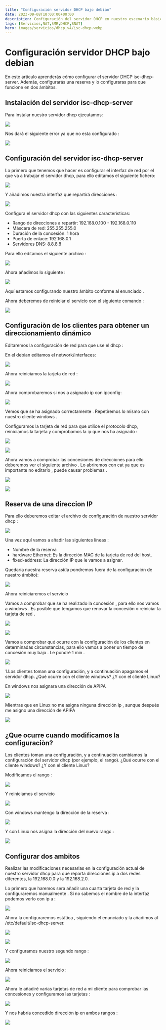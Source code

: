 ```yaml
---
title: "Configuración servidor DHCP bajo debian"
date: 2023-09-08T10:00:00+00:00
description: Configuración del servidor DHCP en nuestro escenario básico bajo debian 10
tags: [Servicios,NAT,SMR,DHCP,SNAT]
hero: images/servicios/dhcp_v4/isc-dhcp.webp
---
```



# Configuración servidor DHCP bajo debian
En este artículo aprenderás cómo configurar el servidor DHCP isc-dhcp-server. Además, configurarás una reserva y lo configuraras para que funcione en dos ámbitos.
## Instalación del servidor isc-dhcp-server
Para instalar nuestro servidor dhcp ejecutamos:

![](/servicios/dhcp/img/Aspose.Words.5fca9cc1-3c81-4853-a5ed-a70b0122341b.015.png)

Nos dará el siguiente error ya que no esta configurado :

![](/servicios/dhcp/img/Aspose.Words.5fca9cc1-3c81-4853-a5ed-a70b0122341b.016.png)


## Configuración del servidor isc-dhcp-server

Lo primero que tenemos que hacer es configurar el interfaz de red por el que va a trabajar el servidor dhcp, para ello editamos el siguiente fichero:

![](/servicios/dhcp/img/Aspose.Words.5fca9cc1-3c81-4853-a5ed-a70b0122341b.017.png)

Y añadimos nuestra interfaz que repartirá direcciones :

![](/servicios/dhcp/img/Aspose.Words.5fca9cc1-3c81-4853-a5ed-a70b0122341b.018.png)

Configura el servidor dhcp con las siguientes características:

- Rango de direcciones a repartir: 192.168.0.100 - 192.168.0.110
- Máscara de red: 255.255.255.0
- Duración de la concesión: 1 hora
- Puerta de enlace: 192.168.0.1
- Servidores DNS: 8.8.8.8

Para ello editamos el siguiente archivo :

![](/servicios/dhcp/img/Aspose.Words.5fca9cc1-3c81-4853-a5ed-a70b0122341b.019.png)


Ahora añadimos lo siguiente :

![](/servicios/dhcp/img/Aspose.Words.5fca9cc1-3c81-4853-a5ed-a70b0122341b.020.png)

Aquí estamos configurando nuestro ámbito conforme al enunciado .

Ahora deberemos de reiniciar el servicio con el siguiente comando :

![](/servicios/dhcp/img/Aspose.Words.5fca9cc1-3c81-4853-a5ed-a70b0122341b.021.png)

## Configuraciòn de los clientes para obtener un direccionamiento dinámico

Editaremos la configuración de red para que use el dhcp :

En el debian editamos el network/interfaces:

![](/servicios/dhcp/img/Aspose.Words.5fca9cc1-3c81-4853-a5ed-a70b0122341b.022.png)

Ahora reiniciamos la tarjeta de red :

![](/servicios/dhcp/img/Aspose.Words.5fca9cc1-3c81-4853-a5ed-a70b0122341b.023.png)

Ahora comprobaremos si nos a asignado ip con ipconfig:

![](/servicios/dhcp/img/Aspose.Words.5fca9cc1-3c81-4853-a5ed-a70b0122341b.024.png)

Vemos que se ha asignado correctamente . Repetiremos lo mismo con nuestro cliente windows .

Configuramos la tarjeta de red para que utilice el protocolo dhcp, reiniciamos la tarjeta  y comprobamos la ip que nos ha asignado :

![](/servicios/dhcp/img/Aspose.Words.5fca9cc1-3c81-4853-a5ed-a70b0122341b.025.png)

![](/servicios/dhcp/img/Aspose.Words.5fca9cc1-3c81-4853-a5ed-a70b0122341b.026.png)







Ahora vamos a comprobar las concesiones de direcciones para ello deberemos ver el siguiente archivo . Lo abriremos con cat ya que es importante no editarlo ,  puede causar problemas .

![](/servicios/dhcp/img/Aspose.Words.5fca9cc1-3c81-4853-a5ed-a70b0122341b.027.png)

![](/servicios/dhcp/img/Aspose.Words.5fca9cc1-3c81-4853-a5ed-a70b0122341b.028.png)







## Reserva de una direccion IP
Para ello deberemos editar el archivo de configuración de nuestro servidor dhcp :

![](/servicios/dhcp/img/Aspose.Words.5fca9cc1-3c81-4853-a5ed-a70b0122341b.029.png)

Una vez aquí vamos a añadir las siguientes lineas :

- Nombre de la reserva
- hardware Ethernet: Es la dirección MAC de la tarjeta de red del host.
- fixed-address: La dirección IP que le vamos a asignar.

Quedaría nuestra reserva así(la pondremos fuera de la configuración de nuestro ámbito):

![](/servicios/dhcp/img/Aspose.Words.5fca9cc1-3c81-4853-a5ed-a70b0122341b.030.png)

Ahora reiniciaremos el servicio

Vamos a comprobar que se ha realizado la concesión , para ello nos vamos a windows . Es posible que tengamos que renovar la concesión o reiniciar la tarjeta de red .

![](/servicios/dhcp/img/Aspose.Words.5fca9cc1-3c81-4853-a5ed-a70b0122341b.031.png)

![](/servicios/dhcp/img/Aspose.Words.5fca9cc1-3c81-4853-a5ed-a70b0122341b.032.png)



Vamos a comprobar qué ocurre con la configuración de los clientes en determinadas circunstancias, para ello vamos a poner un tiempo de concesión muy bajo . Le pondré 1 min .

![](/servicios/dhcp/img/Aspose.Words.5fca9cc1-3c81-4853-a5ed-a70b0122341b.033.png)

1.Los clientes toman una configuración, y a continuación apagamos el servidor dhcp. ¿Qué ocurre con el cliente windows? ¿Y con el cliente Linux?

En windows nos asignara una dirección de APIPA

![](/servicios/dhcp/img/Aspose.Words.5fca9cc1-3c81-4853-a5ed-a70b0122341b.034.png)

Mientras que en Linux no me asigna ninguna dirección ip , aunque después me asigno una dirección de APIPA

![](/servicios/dhcp/img/Aspose.Words.5fca9cc1-3c81-4853-a5ed-a70b0122341b.035.png)





## ¿Que ocurre cuando modificamos la configuraciòn?
Los clientes toman una configuración, y a continuación cambiamos la configuración del servidor dhcp (por ejemplo, el rango). ¿Qué ocurre con el cliente windows? ¿Y con el cliente Linux?

Modificamos el rango :

![](/servicios/dhcp/img/Aspose.Words.5fca9cc1-3c81-4853-a5ed-a70b0122341b.036.png)

Y reiniciamos el servicio

![](/servicios/dhcp/img/Aspose.Words.5fca9cc1-3c81-4853-a5ed-a70b0122341b.037.png)

Con windows mantengo la dirección de la reserva   :

![](/servicios/dhcp/img/Aspose.Words.5fca9cc1-3c81-4853-a5ed-a70b0122341b.038.png)

Y con Linux nos asigna la dirección del nuevo rango  :

![](/servicios/dhcp/img/Aspose.Words.5fca9cc1-3c81-4853-a5ed-a70b0122341b.039.png)






## Configurar dos ambitos
Realizar las modificaciones necesarias en la configuración actual de nuestro servidor dhcp para que reparta direcciones ip a dos redes diferentes, la 192.168.0.0 y la 192.168.2.0.

Lo primero que haremos sera añadir una cuarta tarjeta de red  y la configuraremos manualmente . Si no sabemos el nombre de la interfaz podemos verlo con ip a :

![](/servicios/dhcp/img/Aspose.Words.5fca9cc1-3c81-4853-a5ed-a70b0122341b.040.png)

Ahora la configuraremos estática  , siguiendo el enunciado y la añadimos al /etc/default/isc-dhcp-server.

![](/servicios/dhcp/img/Aspose.Words.5fca9cc1-3c81-4853-a5ed-a70b0122341b.041.png)

![](/servicios/dhcp/img/Aspose.Words.5fca9cc1-3c81-4853-a5ed-a70b0122341b.042.png)

Y configuramos nuestro segundo rango :

![](/servicios/dhcp/img/Aspose.Words.5fca9cc1-3c81-4853-a5ed-a70b0122341b.043.png)

Ahora reiniciamos el servicio :

![](/servicios/dhcp/img/Aspose.Words.5fca9cc1-3c81-4853-a5ed-a70b0122341b.044.png)


Ahora le añadiré varias tarjetas de red a mi cliente para comprobar las concesiones y configuramos las tarjetas  :

![](/servicios/dhcp/img/Aspose.Words.5fca9cc1-3c81-4853-a5ed-a70b0122341b.045.png)

Y nos habría concedido dirección ip en ambos rangos :

![](/servicios/dhcp/img/Aspose.Words.5fca9cc1-3c81-4853-a5ed-a70b0122341b.046.png)



